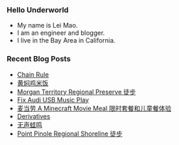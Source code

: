 ### Hello Underworld

- My name is Lei Mao.
- I am an engineer and blogger.
- I live in the Bay Area in California.


### Recent Blog Posts

<!-- BLOG-POST-LIST:START -->
- [Chain Rule](https://leimao.github.io/blog/Chain-Rule/)
- [黄焖鸡米饭](https://leimao.github.io/essay/%E9%BB%84%E7%84%96%E9%B8%A1%E7%B1%B3%E9%A5%AD/)
- [Morgan Territory Regional Preserve 徒步](https://leimao.github.io/life/Morgan-Territory-Regional-Preserve/)
- [Fix Audi USB Music Play](https://leimao.github.io/blog/Fix-Audi-USB-Music-Play/)
- [麦当劳 A Minecraft Movie Meal 限时套餐和儿童餐体验](https://leimao.github.io/essay/Mcdonalds-A-Minecraft-Movie-Meal/)
- [Derivatives](https://leimao.github.io/blog/Derivatives/)
- [无声蛙鸣](https://leimao.github.io/essay/%E6%97%A0%E5%A3%B0%E8%9B%99%E9%B8%A3-The-Frog/)
- [Point Pinole Regional Shoreline 徒步](https://leimao.github.io/life/Point-Pinole-Regional-Shoreline/)
<!-- BLOG-POST-LIST:END -->
